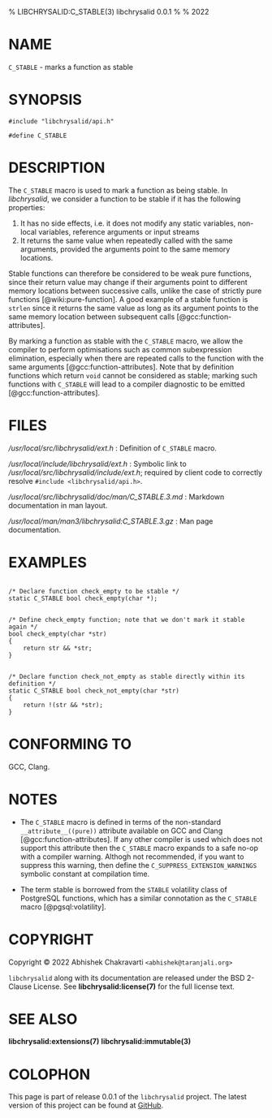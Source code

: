 % LIBCHRYSALID:C_STABLE(3) libchrysalid 0.0.1
%
% 2022


# NAME

`C_STABLE` - marks a function as stable


# SYNOPSIS

```
#include "libchrysalid/api.h"

#define C_STABLE
```


# DESCRIPTION

The `C_STABLE` macro is used to mark a function as being stable. In
*libchrysalid*, we consider a function to be stable if it has the following
properties:

  1. It has no side effects, i.e. it does not modify any static variables,
     non-local variables, reference arguments or input streams
  2. It returns the same value when repeatedly called with the same arguments,
     provided the arguments point to the same memory locations.

Stable functions can therefore be considered to be weak pure functions, since
their return value may change if their arguments point to different memory
locations between successive calls, unlike the case of strictly pure functions
[@wiki:pure-function]. A good example of a stable function is `strlen` since it
returns the same value as long as its argument points to the same memory
location between subsequent calls [@gcc:function-attributes].

By marking a function as stable with the `C_STABLE` macro, we allow the compiler
to perform optimisations such as common subexpression elimination, especially
when there are repeated calls to the function with the same arguments
[@gcc:function-attributes]. Note that by definition functions which return
`void` cannot be considered as stable; marking such functions with `C_STABLE`
will lead to a compiler diagnostic to be emitted [@gcc:function-attributes].


# FILES

*/usr/local/src/libchrysalid/ext.h*
: Definition of `C_STABLE` macro.

*/usr/local/include/libchrysalid/ext.h*
: Symbolic link to */usr/local/src/libchrysalid/include/ext.h*; required by
client code to correctly resolve `#include <libchrysalid/api.h>`.

*/usr/local/src/libchrysalid/doc/man/C_STABLE.3.md*
: Markdown documentation in man layout.

*/usr/local/man/man3/libchrysalid:C_STABLE.3.gz*
: Man page documentation.


# EXAMPLES


```

/* Declare function check_empty to be stable */
static C_STABLE bool check_empty(char *);


/* Define check_empty function; note that we don't mark it stable again */
bool check_empty(char *str)
{
	return str && *str;
}


/* Declare function check_not_empty as stable directly within its definition */
static C_STABLE bool check_not_empty(char *str)
{
	return !(str && *str);
}
```


# CONFORMING TO

GCC, Clang.


# NOTES

- The `C_STABLE` macro is defined in terms of the non-standard
  `__attribute__((pure))` attribute available on GCC and Clang
  [@gcc:function-attributes]. If any other compiler is used which does not
  support this attribute then the `C_STABLE` macro expands to a safe no-op with
  a compiler warning. Althogh not recommended, if you want to suppress this
  warning, then define the `C_SUPPRESS_EXTENSION_WARNINGS` symbolic constant at
  compilation time.

- The term stable is borrowed from the `STABLE` volatility class of PostgreSQL
  functions, which has a similar connotation as the `C_STABLE` macro
  [@pgsql:volatility].


# COPYRIGHT

Copyright &copy; 2022 Abhishek Chakravarti `<abhishek@taranjali.org>`

`libchrysalid` along with its documentation are released under the BSD 2-Clause
License. See **libchrysalid:license(7)** for the full license text.


# SEE ALSO

**libchrysalid:extensions(7)** **libchrysalid:immutable(3)**


# COLOPHON

This page is part of release 0.0.1 of the `libchrysalid` project. The latest
version of this project can be found at
[GitHub](https://github.com/achakravarti/libchrysalid).


